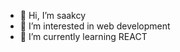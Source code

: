 - 👋 Hi, I’m saakcy
- 👀 I’m interested in web development
- 🌱 I’m currently learning REACT



<!---
saakcy7/saakcy7 is a ✨ special ✨ repository because its `README.md` (this file) appears on your GitHub profile.
You can click the Preview link to take a look at your changes.
--->
